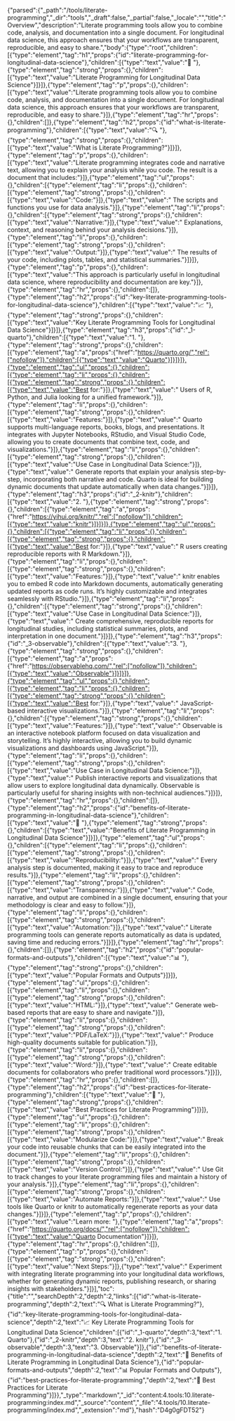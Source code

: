 {"parsed":{"_path":"/tools/literate-programming","_dir":"tools","_draft":false,"_partial":false,"_locale":"","title":"Overview","description":"Literate programming tools allow you to combine code, analysis, and documentation into a single document. For longitudinal data science, this approach ensures that your workflows are transparent, reproducible, and easy to share.","body":{"type":"root","children":[{"type":"element","tag":"h1","props":{"id":"literate-programming-for-longitudinal-data-science"},"children":[{"type":"text","value":"📖 "},{"type":"element","tag":"strong","props":{},"children":[{"type":"text","value":"Literate Programming for Longitudinal Data Science"}]}]},{"type":"element","tag":"p","props":{},"children":[{"type":"text","value":"Literate programming tools allow you to combine code, analysis, and documentation into a single document. For longitudinal data science, this approach ensures that your workflows are transparent, reproducible, and easy to share."}]},{"type":"element","tag":"hr","props":{},"children":[]},{"type":"element","tag":"h2","props":{"id":"what-is-literate-programming"},"children":[{"type":"text","value":"🔍 "},{"type":"element","tag":"strong","props":{},"children":[{"type":"text","value":"What is Literate Programming?"}]}]},{"type":"element","tag":"p","props":{},"children":[{"type":"text","value":"Literate programming integrates code and narrative text, allowing you to explain your analysis while you code. The result is a document that includes:"}]},{"type":"element","tag":"ul","props":{},"children":[{"type":"element","tag":"li","props":{},"children":[{"type":"element","tag":"strong","props":{},"children":[{"type":"text","value":"Code:"}]},{"type":"text","value":" The scripts and functions you use for data analysis."}]},{"type":"element","tag":"li","props":{},"children":[{"type":"element","tag":"strong","props":{},"children":[{"type":"text","value":"Narrative:"}]},{"type":"text","value":" Explanations, context, and reasoning behind your analysis decisions."}]},{"type":"element","tag":"li","props":{},"children":[{"type":"element","tag":"strong","props":{},"children":[{"type":"text","value":"Output:"}]},{"type":"text","value":" The results of your code, including plots, tables, and statistical summaries."}]}]},{"type":"element","tag":"p","props":{},"children":[{"type":"text","value":"This approach is particularly useful in longitudinal data science, where reproducibility and documentation are key."}]},{"type":"element","tag":"hr","props":{},"children":[]},{"type":"element","tag":"h2","props":{"id":"key-literate-programming-tools-for-longitudinal-data-science"},"children":[{"type":"text","value":"📈 "},{"type":"element","tag":"strong","props":{},"children":[{"type":"text","value":"Key Literate Programming Tools for Longitudinal Data Science"}]}]},{"type":"element","tag":"h3","props":{"id":"_1-quarto"},"children":[{"type":"text","value":"1. "},{"type":"element","tag":"strong","props":{},"children":[{"type":"element","tag":"a","props":{"href":"https://quarto.org/","rel":["nofollow"]},"children":[{"type":"text","value":"Quarto"}]}]}]},{"type":"element","tag":"ul","props":{},"children":[{"type":"element","tag":"li","props":{},"children":[{"type":"element","tag":"strong","props":{},"children":[{"type":"text","value":"Best for:"}]},{"type":"text","value":" Users of R, Python, and Julia looking for a unified framework."}]},{"type":"element","tag":"li","props":{},"children":[{"type":"element","tag":"strong","props":{},"children":[{"type":"text","value":"Features:"}]},{"type":"text","value":" Quarto supports multi-language reports, books, blogs, and presentations. It integrates with Jupyter Notebooks, RStudio, and Visual Studio Code, allowing you to create documents that combine text, code, and visualizations."}]},{"type":"element","tag":"li","props":{},"children":[{"type":"element","tag":"strong","props":{},"children":[{"type":"text","value":"Use Case in Longitudinal Data Science:"}]},{"type":"text","value":" Generate reports that explain your analysis step-by-step, incorporating both narrative and code. Quarto is ideal for building dynamic documents that update automatically when data changes."}]}]},{"type":"element","tag":"h3","props":{"id":"_2-knitr"},"children":[{"type":"text","value":"2. "},{"type":"element","tag":"strong","props":{},"children":[{"type":"element","tag":"a","props":{"href":"https://yihui.org/knitr/","rel":["nofollow"]},"children":[{"type":"text","value":"knitr"}]}]}]},{"type":"element","tag":"ul","props":{},"children":[{"type":"element","tag":"li","props":{},"children":[{"type":"element","tag":"strong","props":{},"children":[{"type":"text","value":"Best for:"}]},{"type":"text","value":" R users creating reproducible reports with R Markdown."}]},{"type":"element","tag":"li","props":{},"children":[{"type":"element","tag":"strong","props":{},"children":[{"type":"text","value":"Features:"}]},{"type":"text","value":" knitr enables you to embed R code into Markdown documents, automatically generating updated reports as code runs. It’s highly customizable and integrates seamlessly with RStudio."}]},{"type":"element","tag":"li","props":{},"children":[{"type":"element","tag":"strong","props":{},"children":[{"type":"text","value":"Use Case in Longitudinal Data Science:"}]},{"type":"text","value":" Create comprehensive, reproducible reports for longitudinal studies, including statistical summaries, plots, and interpretation in one document."}]}]},{"type":"element","tag":"h3","props":{"id":"_3-observable"},"children":[{"type":"text","value":"3. "},{"type":"element","tag":"strong","props":{},"children":[{"type":"element","tag":"a","props":{"href":"https://observablehq.com/","rel":["nofollow"]},"children":[{"type":"text","value":"Observable"}]}]}]},{"type":"element","tag":"ul","props":{},"children":[{"type":"element","tag":"li","props":{},"children":[{"type":"element","tag":"strong","props":{},"children":[{"type":"text","value":"Best for:"}]},{"type":"text","value":" JavaScript-based interactive visualizations."}]},{"type":"element","tag":"li","props":{},"children":[{"type":"element","tag":"strong","props":{},"children":[{"type":"text","value":"Features:"}]},{"type":"text","value":" Observable is an interactive notebook platform focused on data visualization and storytelling. It’s highly interactive, allowing you to build dynamic visualizations and dashboards using JavaScript."}]},{"type":"element","tag":"li","props":{},"children":[{"type":"element","tag":"strong","props":{},"children":[{"type":"text","value":"Use Case in Longitudinal Data Science:"}]},{"type":"text","value":" Publish interactive reports and visualizations that allow users to explore longitudinal data dynamically. Observable is particularly useful for sharing insights with non-technical audiences."}]}]},{"type":"element","tag":"hr","props":{},"children":[]},{"type":"element","tag":"h2","props":{"id":"benefits-of-literate-programming-in-longitudinal-data-science"},"children":[{"type":"text","value":"🤔 "},{"type":"element","tag":"strong","props":{},"children":[{"type":"text","value":"Benefits of Literate Programming in Longitudinal Data Science"}]}]},{"type":"element","tag":"ul","props":{},"children":[{"type":"element","tag":"li","props":{},"children":[{"type":"element","tag":"strong","props":{},"children":[{"type":"text","value":"Reproducibility:"}]},{"type":"text","value":" Every analysis step is documented, making it easy to trace and reproduce results."}]},{"type":"element","tag":"li","props":{},"children":[{"type":"element","tag":"strong","props":{},"children":[{"type":"text","value":"Transparency:"}]},{"type":"text","value":" Code, narrative, and output are combined in a single document, ensuring that your methodology is clear and easy to follow."}]},{"type":"element","tag":"li","props":{},"children":[{"type":"element","tag":"strong","props":{},"children":[{"type":"text","value":"Automation:"}]},{"type":"text","value":" Literate programming tools can generate reports automatically as data is updated, saving time and reducing errors."}]}]},{"type":"element","tag":"hr","props":{},"children":[]},{"type":"element","tag":"h2","props":{"id":"popular-formats-and-outputs"},"children":[{"type":"text","value":"📊 "},{"type":"element","tag":"strong","props":{},"children":[{"type":"text","value":"Popular Formats and Outputs"}]}]},{"type":"element","tag":"ul","props":{},"children":[{"type":"element","tag":"li","props":{},"children":[{"type":"element","tag":"strong","props":{},"children":[{"type":"text","value":"HTML:"}]},{"type":"text","value":" Generate web-based reports that are easy to share and navigate."}]},{"type":"element","tag":"li","props":{},"children":[{"type":"element","tag":"strong","props":{},"children":[{"type":"text","value":"PDF/LaTeX:"}]},{"type":"text","value":" Produce high-quality documents suitable for publication."}]},{"type":"element","tag":"li","props":{},"children":[{"type":"element","tag":"strong","props":{},"children":[{"type":"text","value":"Word:"}]},{"type":"text","value":" Create editable documents for collaborators who prefer traditional word processors."}]}]},{"type":"element","tag":"hr","props":{},"children":[]},{"type":"element","tag":"h2","props":{"id":"best-practices-for-literate-programming"},"children":[{"type":"text","value":"🚀 "},{"type":"element","tag":"strong","props":{},"children":[{"type":"text","value":"Best Practices for Literate Programming"}]}]},{"type":"element","tag":"ul","props":{},"children":[{"type":"element","tag":"li","props":{},"children":[{"type":"element","tag":"strong","props":{},"children":[{"type":"text","value":"Modularize Code:"}]},{"type":"text","value":" Break your code into reusable chunks that can be easily integrated into the document."}]},{"type":"element","tag":"li","props":{},"children":[{"type":"element","tag":"strong","props":{},"children":[{"type":"text","value":"Version Control:"}]},{"type":"text","value":" Use Git to track changes to your literate programming files and maintain a history of your analysis."}]},{"type":"element","tag":"li","props":{},"children":[{"type":"element","tag":"strong","props":{},"children":[{"type":"text","value":"Automate Reports:"}]},{"type":"text","value":" Use tools like Quarto or knitr to automatically regenerate reports as your data changes."}]}]},{"type":"element","tag":"p","props":{},"children":[{"type":"text","value":"Learn more: "},{"type":"element","tag":"a","props":{"href":"https://quarto.org/docs/","rel":["nofollow"]},"children":[{"type":"text","value":"Quarto Documentation"}]}]},{"type":"element","tag":"hr","props":{},"children":[]},{"type":"element","tag":"p","props":{},"children":[{"type":"element","tag":"strong","props":{},"children":[{"type":"text","value":"Next Steps:"}]},{"type":"text","value":" Experiment with integrating literate programming into your longitudinal data workflows, whether for generating dynamic reports, publishing research, or sharing insights with stakeholders."}]}],"toc":{"title":"","searchDepth":2,"depth":2,"links":[{"id":"what-is-literate-programming","depth":2,"text":"🔍 What is Literate Programming?"},{"id":"key-literate-programming-tools-for-longitudinal-data-science","depth":2,"text":"📈 Key Literate Programming Tools for Longitudinal Data Science","children":[{"id":"_1-quarto","depth":3,"text":"1. Quarto"},{"id":"_2-knitr","depth":3,"text":"2. knitr"},{"id":"_3-observable","depth":3,"text":"3. Observable"}]},{"id":"benefits-of-literate-programming-in-longitudinal-data-science","depth":2,"text":"🤔 Benefits of Literate Programming in Longitudinal Data Science"},{"id":"popular-formats-and-outputs","depth":2,"text":"📊 Popular Formats and Outputs"},{"id":"best-practices-for-literate-programming","depth":2,"text":"🚀 Best Practices for Literate Programming"}]}},"_type":"markdown","_id":"content:4.tools:10.literate-programming:index.md","_source":"content","_file":"4.tools/10.literate-programming/index.md","_extension":"md"},"hash":"D4g0gFDT52"}